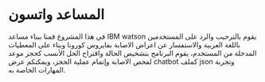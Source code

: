 # المساعد واتسون
في هذا المشروع قمنا ببناء  مساعد IBM watson يقوم  بالترحيب والرد على المستخدمين  باللغة العربية  والاستفسار 
عن اعراض الاصابة  بفايروس كورونا  وبناء على المعطيات المدخلة من المستخدم، يقوم البرنامج  بتشخيص الحالة واقتراح الحل الأنسب
 كحجز موعد لفحص الاصابة وإتمام عملية الحجز، ويمكنكم عرض chatbot كملف json وتجربة المهارات الخاصة به.
